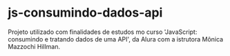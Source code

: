# js-consumindo-dados-api

Projeto utilizado com finalidades de estudos mo curso 'JavaScript: consumindo e tratando dados de uma API', da Alura com a istrutora Mônica Mazzochi Hillman.
